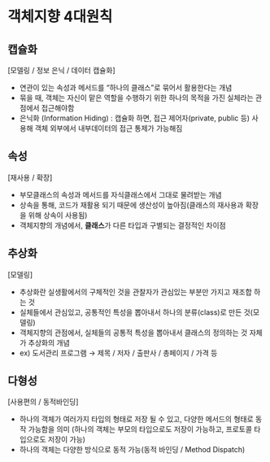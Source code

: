 
# 객체지향 4대원칙

## 캡슐화
[모델링 / 정보 은닉 / 데이터 캡슐화]

- 연관이 있는 속성과 메서드를 “하나의 클래스”로 묶어서 활용한다는 개념
- 묶을 때, 객체는 자신이 맡은 역할을 수행하기 위한  하나의 목적을 가진 실체라는 관점에서 접근해야함
- 은닉화 (Information Hiding) : 캡슐화 하면, 접근 제어자(private, public 등) 사용해  객체 외부에서  내부데이터의 접근 통제가 가능해짐

## 속성
[재사용 / 확장]

- 부모클래스의 속성과 메서드를 자식클래스에서 그대로 물려받는 개념
- 상속을 통해, 코드가 재활용 되기 때문에 생산성이 높아짐(클래스의 재사용과 확장을 위해 상속이 사용됨)
- 객체지향의 개념에서, **클래스**가 다른 타입과 구별되는 결정적인 차이점

## 추상화
[모델링]

- 추상화란 실생활에서의 구체적인 것을 관찰자가 관심있는 부분만 가지고 재조합 하는 것
- 실체들에서 관심있고, 공통적인 특성을 뽑아내서 하나의 분류(class)로 만든 것(모델링)
- 객체지향의 관점에서, 실체들의 공통적 특성을 뽑아내서 클래스의 정의하는 것 자체가 추상화의 개념
- ex) 도서관리 프로그램 → 제목 / 저자 / 출판사 / 총페이지 / 가격 등

## 다형성
[사용편의 / 동적바인딩]

- 하나의 객체가 여러가지 타입의 형태로 저장 될 수 있고, 다양한 메서드의 형태로 동작 가능함을 의미 (하나의 객체는 부모의 타입으로도 저장이 가능하고, 프로토콜 타입으로도 저장이 가능)
- 하나의 객체는 다양한 방식으로 동적 가능(동적 바인딩 / Method Dispatch)
